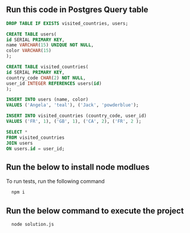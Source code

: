 
## Run this code in Postgres Query table

```SQL
DROP TABLE IF EXISTS visited_countries, users;

CREATE TABLE users(
id SERIAL PRIMARY KEY,
name VARCHAR(15) UNIQUE NOT NULL,
color VARCHAR(15)
);

CREATE TABLE visited_countries(
id SERIAL PRIMARY KEY,
country_code CHAR(2) NOT NULL,
user_id INTEGER REFERENCES users(id)
);

INSERT INTO users (name, color)
VALUES ('Angela', 'teal'), ('Jack', 'powderblue');

INSERT INTO visited_countries (country_code, user_id)
VALUES ('FR', 1), ('GB', 1), ('CA', 2), ('FR', 2 );

SELECT *
FROM visited_countries
JOIN users
ON users.id = user_id;
```


## Run the below to install node modlues

To run tests, run the following command

```bash
  npm i
```


## Run the below command to execute the project



```bash
  node solution.js
```

